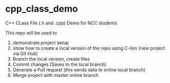 # cpp_class_demo
C++ CLass File (.h and .cpp) Demo for NCC students

This repo will be used to

1) demonstrate project setup
2) show how to create a local version of the repo using C-lion (new project via Git Hub)
3) Branch the local version, create files
4) Commit changes (Saves to the local branch)
5) Generate a Pull request (this sends data to online local branch)
6) Merge project with master online branch



